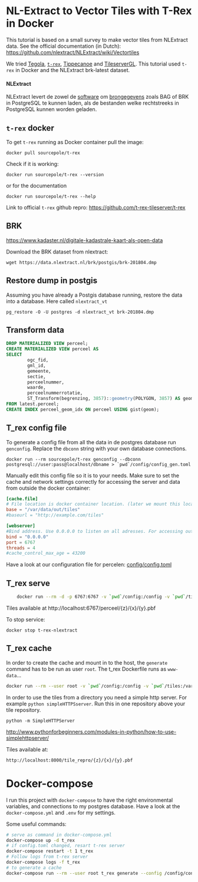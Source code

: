 # NL-Extract to Vector Tiles with T-Rex in Docker

This tutorial is based on a small survey to make vector tiles from NLExtract data. See the official documentation (in Dutch): https://github.com/nlextract/NLExtract/wiki/Vectortiles

We tried [Tegola](http://tegola.io/), [`t-rex`](http://t-rex.tileserver.ch/), [Tippecanoe](https://github.com/mapbox/tippecanoe) and [TileserverGL](http://tileserver.org/). This tutorial used `t-rex` in Docker and the NLExtract brk-latest dataset.

#### NLExtract

NLExtract levert de zowel de [software](http://www.nlextract.nl/download) om [brongegevens](https://data.nlextract.nl/) zoals BAG of BRK in PostgreSQL te kunnen laden, als de bestanden welke rechtstreeks in PostgreSQL kunnen worden geladen.


## `t-rex` docker

To get `t-rex` running as Docker container pull the image:

    docker pull sourcepole/t-rex

Check if it is working:

    docker run sourcepole/t-rex --version

or for the documentation

    docker run sourcepole/t-rex --help


Link to official `t-rex` github repro: https://github.com/t-rex-tileserver/t-rex

## BRK
https://www.kadaster.nl/digitale-kadastrale-kaart-als-open-data

Download the BRK dataset from nlextract:

    wget https://data.nlextract.nl/brk/postgis/brk-201804.dmp

## Restore dump in postgis
Assuming you have already a Postgis database running, restore the data into a database. Here called `nlextract_vt`

    pg_restore -O -U postgres -d nlextract_vt brk-201804.dmp

## Transform data

``` sql
DROP MATERIALIZED VIEW perceel;
CREATE MATERIALIZED VIEW perceel AS
SELECT
        ogc_fid,                
        gml_id,                 
        gemeente,               
        sectie,                 
        perceelnummer,          
        waarde,                 
        perceelnummerrotatie,   
        ST_Transform(begrenzing, 3857)::geometry(POLYGON, 3857) AS geom             
FROM latest.perceel;
CREATE INDEX perceel_geom_idx ON perceel USING gist(geom);
```

## T_rex config file

To generate a config file from all the data in de postgres database run `genconfig`. Replace the `dbconn` string with your own database connections.

    docker run --rm sourcepole/t-rex genconfig --dbconn postgresql://user:pass@localhost/dbname > `pwd`/config/config_gen.toml

Manually edit this config file so it is to your needs. Make sure to set the cache and network settings correctly for accessing the server and data from outside the docker container:

```toml
[cache.file]
# File location is docker container location. (later we mount this location to the host)
base = "/var/data/out/tiles"  
#baseurl = "http://example.com/tiles"

[webserver]
#Bind address. Use 0.0.0.0 to listen on all adresses. For accessing outside Docker container!! 
bind = "0.0.0.0"
port = 6767
threads = 4
#cache_control_max_age = 43200
```
Have a look at our configuration file for percelen: [config/config.toml](/config/congif.toml)

## T_rex serve

``` bash
    docker run --rm -d -p 6767:6767 -v `pwd`/config:/config -v `pwd`/tiles:/var/data/out/tiles --name t-rex-nlextract sourcepole/t-rex serve --config /config/config.toml
```

Tiles available at http://localhost:6767/perceel/{z}/{x}/{y}.pbf

To stop service:

    docker stop t-rex-nlextract

## T_rex cache

In order to create the cache and mount in to the host, the `generate` command has to be run as user `root`. The t_rex Dockerfile runs as `www-data`... 

``` bash
docker run --rm --user root -v `pwd`/config:/config -v `pwd`/tiles:/var/data/out/tiles  --name t-rex-nlextract_generate sourcepole/t-rex generate --config /config/config.toml
```

In order to use the tiles from a directory you need a simple http server. For example `python simpleHTTPSserver`. Run this in one repository above your tile repository.  

    python -m SimpleHTTPServer

http://www.pythonforbeginners.com/modules-in-python/how-to-use-simplehttpserver/

Tiles available at:

    http://localhost:8000/tile_repro/{z}/{x}/{y}.pbf


# Docker-compose

I run this project with `docker-compose` to have the right environmental variables, and connections to my postgres database. Have a look at the `docker-compose.yml` and `.env` for my settings. 

Some useful commands:

```bash
# serve as command in docker-compose.yml
docker-compose up -d t_rex 
# if config.toml changed, resart t-rex server
docker-compose restart -t 1 t_rex
# Follow logs from t-rex server 
docker-compose logs -f t_rex 
# to generate a cache
docker-compose run --rm --user root t_rex generate --config /config/config.toml
```